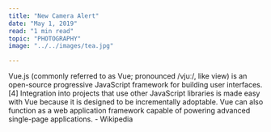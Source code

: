 ```yaml
---
title: "New Camera Alert"
date: "May 1, 2019"
read: "1 min read" 
topic: "PHOTOGRAPHY"
image: "../../images/tea.jpg"

---
```

Vue.js (commonly referred to as Vue; pronounced /vjuː/, like view) is an open-source progressive JavaScript framework for building user interfaces.[4] Integration into projects that use other JavaScript libraries is made easy with Vue because it is designed to be incrementally adoptable. Vue can also function as a web application framework capable of powering advanced single-page applications. - Wikipedia